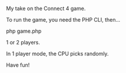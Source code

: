 My take on the Connect 4 game.

To run the game, you need the PHP CLI, then...

php game.php

1 or 2 players.

In 1 player mode, the CPU picks randomly.

Have fun!
